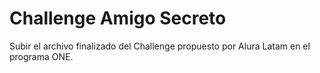 <h1>Challenge Amigo Secreto</h1>
<p>Subir el archivo finalizado del Challenge propuesto por Alura Latam en el programa ONE.</p>
